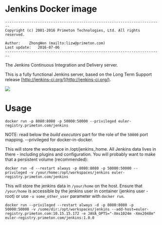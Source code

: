 # Jenkins Docker image
  
`------------------------------------------------------------------------`    
`Copyright (c) 2001-2016 Primeton Technologies, Ltd. All rights reserved.`  
  
`Author:	ZhongWen (mailto:lizw@primeton.com)`  
`Last update:	2016-07-06`  
`------------------------------------------------------------------------`  
  
  
The Jenkins Continuous Integration and Delivery server.

This is a fully functional Jenkins server, based on the Long Term Support release
[http://jenkins-ci.org/](http://jenkins-ci.org/).


<img src="http://jenkins-ci.org/sites/default/files/jenkins_logo.png"/>


# Usage

`docker run -p 8080:8080 -p 50000:50000 --privileged euler-registry.primeton.com/jenkins`  
  
NOTE: read below the _build executors_ part for the role of the `50000` port mapping. --privileged for docker-in-docker.

This will store the workspace in /opt/jenkins_home. All Jenkins data lives in there - including plugins and configuration.
You will probably want to make that a persistent volume (recommended):
  
`docker run -d --restart always -p 8080:8080 -p 50000:50000 --privileged -v /your/home:/opt/workspaces/jenkins euler-registry.primeton.com/jenkins`  
  
  
This will store the jenkins data in `/your/home` on the host.
Ensure that `/your/home` is accessible by the jenkins user in container (jenkins user - root) or use `-u some_other_user` parameter with `docker run`.  
  
  
`docker run --privileged --restart always -d -p 8080:8080 -p 50000:50000 -v /some/dir:/opt/workspaces/jenkins --add-host=euler-registry.primeton.com:10.15.15.172 -e JAVA_OPTS="-Xms1024m -Xmx2048m" euler-registry.primeton.com/jenkins:1.0.0`  
  
  
  